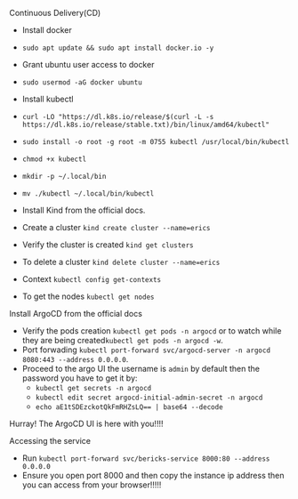 Continuous Delivery(CD)
- Install docker
- ```sudo apt update && sudo apt install docker.io -y```

- Grant ubuntu user access to docker
- ```sudo usermod -aG docker ubuntu```

- Install kubectl
- ```curl -LO "https://dl.k8s.io/release/$(curl -L -s https://dl.k8s.io/release/stable.txt)/bin/linux/amd64/kubectl"```

- ```sudo install -o root -g root -m 0755 kubectl /usr/local/bin/kubectl```

- ```chmod +x kubectl```
- ```mkdir -p ~/.local/bin```
- ```mv ./kubectl ~/.local/bin/kubectl```

- Install Kind from the official docs.
- Create a cluster ```kind create cluster --name=erics```
- Verify the cluster is created ```kind get clusters```
- To delete a cluster ```kind delete cluster --name=erics```
- Context ```kubectl config get-contexts```
- To get the nodes ```kubectl get nodes```

Install ArgoCD from the official docs
- Verify the pods creation ```kubectl get pods -n argocd``` or to watch while they are being created```kubectl get pods -n argocd -w```.
- Port forwading ```kubectl port-forward svc/argocd-server -n argocd 8080:443 --address 0.0.0.0```.
- Proceed to the argo UI the username is ```admin``` by default then the password you have to get it by:
  - ```kubectl get secrets -n argocd```
  - ```kubectl edit secret argocd-initial-admin-secret -n argocd```
  - ```echo aE1tSDEzckotQkFmRHZsLQ== | base64 --decode```

Hurray! The ArgoCD UI is here with you!!!!

Accessing the service
- Run ```kubectl port-forward svc/bericks-service 8000:80 --address 0.0.0.0```
- Ensure you open port 8000 and then copy the instance ip address then you can access from your browser!!!!!


